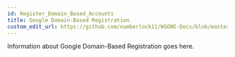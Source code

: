 ```yaml
---
id: Register_Domain_Based_Accounts
title: Google Domain-Based Registration
custom_edit_url: https://github.com/numberlock11/WSONE-Docs/blob/master/docs/Google/Register_Domain_Based_Accounts.md
---
```


Information about Google Domain-Based Registration goes here.
